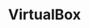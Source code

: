 ---
guide: https://www.blah.com/official
logohandle: virtualbox
sort: virtualbox
title: VirtualBox
twitter: virtualbox
website: https://www.virtualbox.org/
wikipedia: https://en.wikipedia.org/wiki/VirtualBox
---